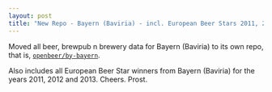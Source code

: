 ```yaml
---
layout: post
title: "New Repo - Bayern (Baviria) - incl. European Beer Stars 2011, 2012, 2013"
---
```


Moved all beer, brewpub n brewery data for Bayern
(Baviria) to its own repo, that is, [`openbeer/by-bayern`](https://github.com/openbeer/by-bayern).

Also includes all European Beer Star winners from Bayern
(Baviria) for the years 2011, 2012 and 2013. Cheers. Prost.


